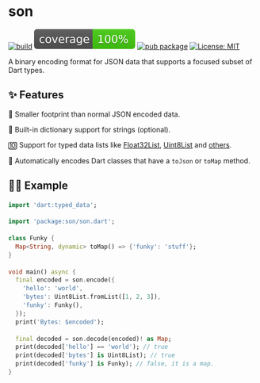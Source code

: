 # son

[![build](https://github.com/cardinal-run/son/actions/workflows/main.yaml/badge.svg)](https://github.com/cardinal-run/son/actions/workflows/main.yaml)
[![coverage](https://raw.githubusercontent.com/cardinal-run/son/main/coverage_badge.svg)](https://github.com/cardinal-run/son/actions/workflows/main.yaml)
[![pub package](https://img.shields.io/pub/v/son.svg)](https://pub.dev/packages/son)
[![License: MIT](https://img.shields.io/badge/license-MIT-purple.svg)](https://opensource.org/licenses/MIT)

A binary encoding format for JSON data that supports a focused subset of Dart types.

## ✨ Features

🤏 Smaller footprint than normal JSON encoded data.

📖 Built-in dictionary support for strings (optional).

🔟 Support for typed data lists like [Float32List](https://api.flutter.dev/flutter/dart-typed_data/Float32List-class.html), [Uint8List](https://api.flutter.dev/flutter/dart-typed_data/Uint8List-class.html) and [others](https://api.flutter.dev/flutter/dart-typed_data/TypedDataList-class.html).

🤖 Automatically encodes Dart classes that have a `toJson` or `toMap` method.

## 🧑‍💻 Example

```dart
import 'dart:typed_data';

import 'package:son/son.dart';

class Funky {
  Map<String, dynamic> toMap() => {'funky': 'stuff'};
}

void main() async {
  final encoded = son.encode({
    'hello': 'world',
    'bytes': Uint8List.fromList([1, 2, 3]),
    'funky': Funky(),
  });
  print('Bytes: $encoded');

  final decoded = son.decode(encoded)! as Map;
  print(decoded['hello'] == 'world'); // true
  print(decoded['bytes'] is Uint8List); // true
  print(decoded['funky'] is Funky); // false, it is a map.
}
```

